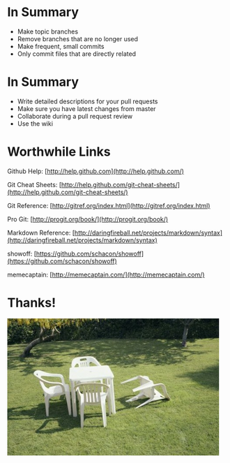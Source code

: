 <!SLIDE smbullets incremental transition=cover>

# In Summary #

* Make topic branches
* Remove branches that are no longer used
* Make frequent, small commits
* Only commit files that are directly related

<!SLIDE smbullets incremental transition=uncover>

# In Summary #

* Write detailed descriptions for your pull requests
* Make sure you have latest changes from master
* Collaborate during a pull request review
* Use the wiki

<!SLIDE transition=cover>

# Worthwhile Links #

Github Help: [http://help.github.com](http://help.github.com/)

Git Cheat Sheets: [http://help.github.com/git-cheat-sheets/](http://help.github.com/git-cheat-sheets/)

Git Reference: [http://gitref.org/index.html](http://gitref.org/index.html)

Pro Git: [http://progit.org/book/](http://progit.org/book/)

Markdown Reference: [http://daringfireball.net/projects/markdown/syntax](http://daringfireball.net/projects/markdown/syntax)

showoff: [https://github.com/schacon/showoff](https://github.com/schacon/showoff)

memecaptain: [http://memecaptain.com/](http://memecaptain.com/)

<!SLIDE center transition=fade>

# Thanks! #

![thanks](dc_damage.jpg "Thanks!")

